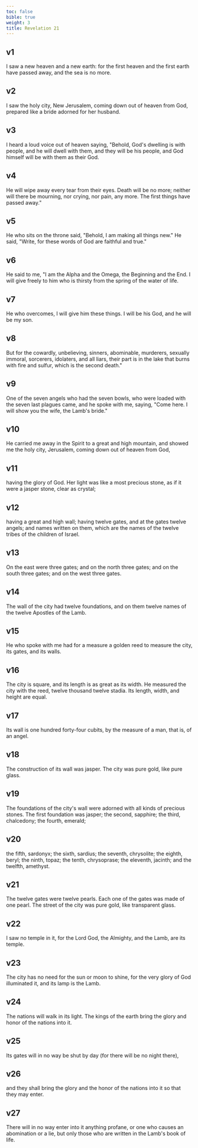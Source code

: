```yaml
---
toc: false
bible: true
weight: 3
title: Revelation 21
---
```




## v1 
I saw a new heaven and a new earth: for the first heaven and the first earth have passed away, and the sea is no more. 

## v2 
I saw the holy city, New Jerusalem, coming down out of heaven from God, prepared like a bride adorned for her husband. 

## v3 
I heard a loud voice out of heaven saying, "Behold, God's dwelling is with people, and he will dwell with them, and they will be his people, and God himself will be with them as their God. 

## v4 
He will wipe away every tear from their eyes. Death will be no more; neither will there be mourning, nor crying, nor pain, any more. The first things have passed away." 

## v5 
He who sits on the throne said, "Behold, I am making all things new." He said, "Write, for these words of God are faithful and true." 

## v6 
He said to me, "I am the Alpha and the Omega, the Beginning and the End. I will give freely to him who is thirsty from the spring of the water of life. 

## v7 
He who overcomes, I will give him these things. I will be his God, and he will be my son. 

## v8 
But for the cowardly, unbelieving, sinners, abominable, murderers, sexually immoral, sorcerers, idolaters, and all liars, their part is in the lake that burns with fire and sulfur, which is the second death." 

## v9 
One of the seven angels who had the seven bowls, who were loaded with the seven last plagues came, and he spoke with me, saying, "Come here. I will show you the wife, the Lamb's bride." 

## v10 
He carried me away in the Spirit to a great and high mountain, and showed me the holy city, Jerusalem, coming down out of heaven from God, 

## v11 
having the glory of God. Her light was like a most precious stone, as if it were a jasper stone, clear as crystal; 

## v12 
having a great and high wall; having twelve gates, and at the gates twelve angels; and names written on them, which are the names of the twelve tribes of the children of Israel. 

## v13 
On the east were three gates; and on the north three gates; and on the south three gates; and on the west three gates. 

## v14 
The wall of the city had twelve foundations, and on them twelve names of the twelve Apostles of the Lamb. 

## v15 
He who spoke with me had for a measure a golden reed to measure the city, its gates, and its walls. 

## v16 
The city is square, and its length is as great as its width. He measured the city with the reed, twelve thousand twelve stadia. Its length, width, and height are equal. 

## v17 
Its wall is one hundred forty-four cubits, by the measure of a man, that is, of an angel. 

## v18 
The construction of its wall was jasper. The city was pure gold, like pure glass. 

## v19 
The foundations of the city's wall were adorned with all kinds of precious stones. The first foundation was jasper; the second, sapphire; the third, chalcedony; the fourth, emerald; 

## v20 
the fifth, sardonyx; the sixth, sardius; the seventh, chrysolite; the eighth, beryl; the ninth, topaz; the tenth, chrysoprase; the eleventh, jacinth; and the twelfth, amethyst. 

## v21 
The twelve gates were twelve pearls. Each one of the gates was made of one pearl. The street of the city was pure gold, like transparent glass. 

## v22 
I saw no temple in it, for the Lord God, the Almighty, and the Lamb, are its temple. 

## v23 
The city has no need for the sun or moon to shine, for the very glory of God illuminated it, and its lamp is the Lamb. 

## v24 
The nations will walk in its light. The kings of the earth bring the glory and honor of the nations into it. 

## v25 
Its gates will in no way be shut by day (for there will be no night there), 

## v26 
and they shall bring the glory and the honor of the nations into it so that they may enter. 

## v27 
There will in no way enter into it anything profane, or one who causes an abomination or a lie, but only those who are written in the Lamb's book of life.
